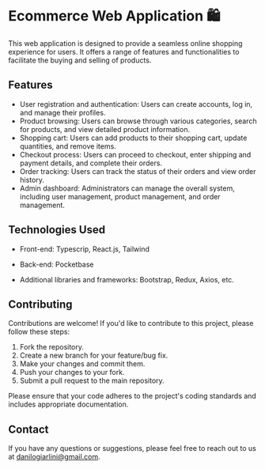 # Ecommerce Web Application 🛍️

This web application is designed to provide a seamless online shopping experience for users. It offers a range of features and functionalities to facilitate the buying and selling of products.

## Features

- User registration and authentication: Users can create accounts, log in, and manage their profiles.
- Product browsing: Users can browse through various categories, search for products, and view detailed product information.
- Shopping cart: Users can add products to their shopping cart, update quantities, and remove items.
- Checkout process: Users can proceed to checkout, enter shipping and payment details, and complete their orders.
- Order tracking: Users can track the status of their orders and view order history.
- Admin dashboard: Administrators can manage the overall system, including user management, product management, and order management.

## Technologies Used

- Front-end: Typescrip, React.js, Tailwind
- Back-end: Pocketbase

- Additional libraries and frameworks: Bootstrap, Redux, Axios, etc.

## Contributing

Contributions are welcome! If you'd like to contribute to this project, please follow these steps:

1. Fork the repository.
2. Create a new branch for your feature/bug fix.
3. Make your changes and commit them.
4. Push your changes to your fork.
5. Submit a pull request to the main repository.

Please ensure that your code adheres to the project's coding standards and includes appropriate documentation.

## Contact

If you have any questions or suggestions, please feel free to reach out to us at [danilogiarlini@gmail.com](mailto:danilogiarlini@egmail.com).
